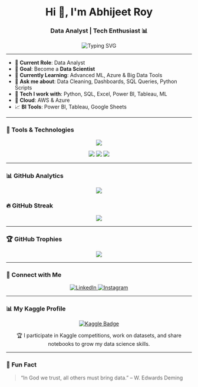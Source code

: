 <h1 align="center">Hi 👋, I'm Abhijeet Roy</h1>
<h3 align="center"> Data Analyst | Tech Enthusiast 📊</h3>

<p align="center">
  <img src="https://readme-typing-svg.demolab.com?font=Fira+Code&size=22&pause=1000&center=true&vCenter=true&width=500&lines=Data+Analyst+%7C+Aspiring+Data+Scientist;Turning+Data+into+Insights;Automating+Insights+with+Python+%26+SQL;Exploring+Machine+Learning+%7C+Cloud+Tech" alt="Typing SVG" />
</p>

---

- 📌 **Current Role**: Data Analyst  
- 🎯 **Goal**: Become a **Data Scientist**
- 🌱 **Currently Learning**: Advanced ML, Azure & Big Data Tools
- 💬 **Ask me about**: Data Cleaning, Dashboards, SQL Queries, Python Scripts
- 🧠 **Tech I work with**: Python, SQL, Excel, Power BI, Tableau, ML
- 🚀 **Cloud**: AWS & Azure
- 📈 **BI Tools**: Power BI, Tableau, Google Sheets

---

### 💼 Tools & Technologies

<p align="center">
  <img src="https://skillicons.dev/icons?i=python,sql,aws,azure,excel,vscode,github" />
</p>

<p align="center">
  <img src="https://img.shields.io/badge/Power%20BI-F2C811?style=for-the-badge&logo=powerbi&logoColor=black" />
  <img src="https://img.shields.io/badge/Tableau-E97627?style=for-the-badge&logo=tableau&logoColor=white" />
  <img src="https://img.shields.io/badge/Google%20Sheets-34A853?style=for-the-badge&logo=googlesheets&logoColor=white" />
</p>

---

### 📊 GitHub Analytics

<p align="center">
  <img src="https://github-readme-stats.vercel.app/api?username=atlassandx90&show_icons=true&theme=tokyonight" />
  <br/>

 ### 🔥 GitHub Streak

 <p align="center">
  <img src="https://github-readme-streak-stats.herokuapp.com/?user=atlassandx90&theme=tokyonight" />
</p>

---

### 🏆 GitHub Trophies

<p align="center">
  <img src="https://github-profile-trophy.vercel.app/?username=atlassandx90&theme=tokyonight&margin-w=10&no-frame=true" />
</p>

---

### 🤝 Connect with Me

<p align="center">
  <a href="https://linkedin.com/in/abhijeetroy9" target="_blank">
    <img alt="LinkedIn" src="https://img.shields.io/badge/LinkedIn-0A66C2?style=for-the-badge&logo=linkedin&logoColor=white"/>
  </a>
  <a href="https://instagram.com/itsabhi.jeet" target="_blank">
    <img alt="Instagram" src="https://img.shields.io/badge/Instagram-E4405F?style=for-the-badge&logo=instagram&logoColor=white"/>
  </a>
</p>

---

### 📊 My Kaggle Profile

<p align="center">
  <a href="https://www.kaggle.com/pikachu9999" target="_blank">
    <img src="https://img.shields.io/badge/Kaggle-20BEFF?style=for-the-badge&logo=kaggle&logoColor=white" alt="Kaggle Badge"/>
  </a>
</p>

<p align="center">
  🏆 I participate in Kaggle competitions, work on datasets, and share notebooks to grow my data science skills.
</p>

---

### 🧠 Fun Fact

> “In God we trust, all others must bring data.” – W. Edwards Deming

